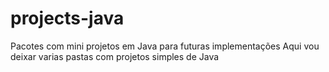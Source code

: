 # projects-java
Pacotes com mini projetos em Java para futuras implementações
Aqui vou deixar varias pastas com projetos simples de Java
